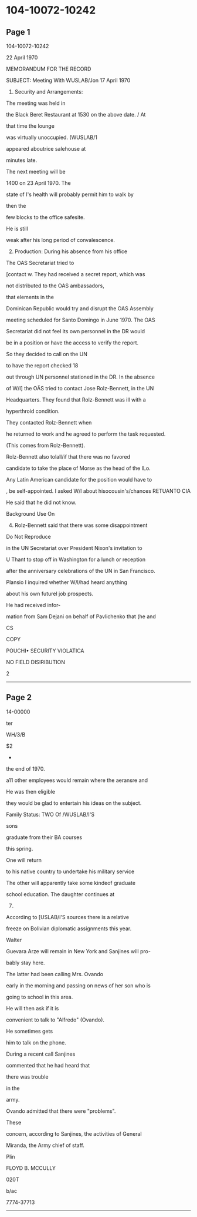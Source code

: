 # 104-10072-10242

## Page 1

104-10072-10242

22 April 1970

MEMORANDUM FOR THE RECORD

SUBJECT: Meeting With WUSLAB/Jon 17 April 1970

1. Security and Arrangements:

The meeting was held in

the Black Beret Restaurant at 1530 on the above date. / At

that time the lounge

was virtually unoccupied. (WUSLAB/1

appeared aboutrice salehouse at

minutes late.

The next meeting will be

1400 on 23 April 1970. The

state of I's health will probably permit him to walk by

then the

few blocks to the office safesite.

He is still

weak after his long period of convalescence.

2. Production: During his absence from his office

The OAS Secretariat tried to

[contact w. They had received a secret report, which was

not distributed to the OAS ambassadors,

that elements in the

Dominican Republic would try and disrupt the OAS Assembly

meeting scheduled for Santo Domingo in June 1970. The OAS

Secretariat did not feel its own personnel in the DR would

be in a position or have the access to verify the report.

So they decided to call on the UN

to have the report checked 18

out through UN personnel stationed in the DR. In the absence

of W/I] the OÄS tried to contact Jose Rolz-Bennett, in the UN

Headquarters. They found that Rolz-Bennett was ill with a

hyperthroid condition.

They contacted Rolz-Bennett when

he returned to work and he agreed to perform the task requested.

(This comes from Rolz-Bennett).

Rolz-Bennett also tolall/if that there was no favored

candidate to take the place of Morse as the head of the ILo.

Any Latin American candidate for the position would have to

, be self-appointed. I asked W/l about hisocousin's/chances RETUANTO CIA

He said that he did not know.

Background Use On

4. Rolz-Bennett said that there was some disappointment

Do Not Reproduce

in the UN Secretariat over President Nixon's invitation to

U Thant to stop off in Washington for a lunch or reception

after the anniversary celebrations of the UN in San Francisco.

Plansio I inquired whether W/l/had heard anything

about his own futurel job prospects.

He had received infor-

mation from Sam Dejani on behalf of Pavlichenko that (he and

CS

COPY

POUCHI• SECURITY VIOLATICA

NO FIELD DISIRIBUTION

2

---

## Page 2

14-00000

ter

WH/3/B

$2

-

the end of 1970.

a11 other employees would remain where the aeransre and

He was then eligible

they would be glad to entertain his ideas on the subject.

Family Status: TWO Of /WUSLAB/I'S

sons

graduate from their BA courses

this spring.

One will return

to his native country to undertake his military service

The other will apparently take some kindeof graduate

school education. The daughter continues at

7.

According to [USLAB/I'S sources there is a relative

freeze on Bolivian diplomatic assignments this year.

Walter

Guevara Arze will remain in New York and Sanjines will pro-

bably stay here.

The latter had been calling Mrs. Ovando

early in the morning and passing on news of her son who is

going to school in this area.

He will then ask if it is

convenient to talk to "Alfredo" (Ovando).

He sometimes gets

him to talk on the phone.

During a recent call Sanjines

commented that he had heard that

there was trouble

in the

army.

Ovando admitted that there were "problems".

These

concern, according to Sanjines, the activities of General

Miranda, the Army chief of staff.

Plin

FLOYD B. MCCULLY

020T

b/ac

7774-37713

---

